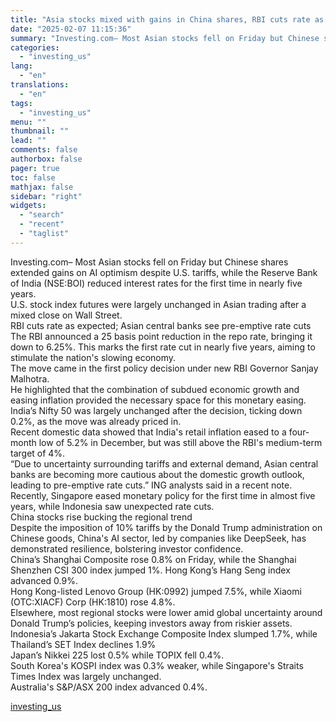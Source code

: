 ```yaml
---
title: "Asia stocks mixed with gains in China shares, RBI cuts rate as expected"
date: "2025-02-07 11:15:36"
summary: "Investing.com– Most Asian stocks fell on Friday but Chinese shares extended gains on AI optimism despite U.S. tariffs, while the Reserve Bank of India (NSE:BOI) reduced interest rates for the first time in nearly five years.U.S. stock index futures were largely unchanged in Asian trading after a mixed close on..."
categories:
  - "investing_us"
lang:
  - "en"
translations:
  - "en"
tags:
  - "investing_us"
menu: ""
thumbnail: ""
lead: ""
comments: false
authorbox: false
pager: true
toc: false
mathjax: false
sidebar: "right"
widgets:
  - "search"
  - "recent"
  - "taglist"
---
```


Investing.com– Most Asian stocks fell on Friday but Chinese shares extended gains on AI optimism despite U.S. tariffs, while the Reserve Bank of India (NSE:BOI) reduced interest rates for the first time in nearly five years.  
U.S. stock index futures were largely unchanged in Asian trading after a mixed close on Wall Street.  
RBI cuts rate as expected; Asian central banks see pre-emptive rate cuts  
The RBI announced a 25 basis point reduction in the repo rate, bringing it down to 6.25%. This marks the first rate cut in nearly five years, aiming to stimulate the nation's slowing economy.  
The move came in the first policy decision under new RBI Governor Sanjay Malhotra.  
He highlighted that the combination of subdued economic growth and easing inflation provided the necessary space for this monetary easing.  
India’s Nifty 50 was largely unchanged after the decision, ticking down 0.2%, as the move was already priced in.  
Recent domestic data showed that India's retail inflation eased to a four-month low of 5.2% in December, but was still above the RBI's medium-term target of 4%.  
“Due to uncertainty surrounding tariffs and external demand, Asian central banks are becoming more cautious about the domestic growth outlook, leading to pre-emptive rate cuts.” ING analysts said in a recent note.  
Recently, Singapore eased monetary policy for the first time in almost five years, while Indonesia saw unexpected rate cuts.  
China stocks rise bucking the regional trend  
Despite the imposition of 10% tariffs by the Donald Trump administration on Chinese goods, China's AI sector, led by companies like DeepSeek, has demonstrated resilience, bolstering investor confidence.  
China’s Shanghai Composite rose 0.8% on Friday, while the Shanghai Shenzhen CSI 300 index jumped 1%. Hong Kong’s Hang Seng index advanced 0.9%.   
Hong Kong-listed Lenovo Group (HK:0992) jumped 7.5%, while Xiaomi (OTC:XIACF) Corp (HK:1810) rose 4.8%.  
Elsewhere, most regional stocks were lower amid global uncertainty around Donald Trump’s policies, keeping investors away from riskier assets.  
Indonesia’s Jakarta Stock Exchange Composite Index slumped 1.7%, while Thailand’s SET Index declines 1.9%  
Japan’s Nikkei 225 lost 0.5% while TOPIX fell 0.4%.   
South Korea's KOSPI index was 0.3% weaker, while Singapore's Straits Times Index was largely unchanged.  
Australia's S&P/ASX 200 index advanced 0.4%.

[investing_us](https://www.investing.com/news/stock-market-news/asia-stocks-mixed-with-gains-in-china-shares-rbi-cuts-rate-as-expected-3855432)
